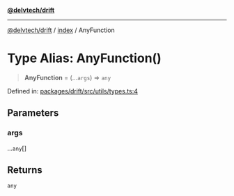 [**@delvtech/drift**](../../README.md)

***

[@delvtech/drift](../../README.md) / [index](../README.md) / AnyFunction

# Type Alias: AnyFunction()

> **AnyFunction** = (...`args`) => `any`

Defined in: [packages/drift/src/utils/types.ts:4](https://github.com/delvtech/drift/blob/95370f81f9813e8d583ed884b0b07657be0d8f2c/packages/drift/src/utils/types.ts#L4)

## Parameters

### args

...`any`[]

## Returns

`any`
